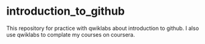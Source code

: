 # introduction_to_github
This repository for practice with qwiklabs about introduction to github. I also use qwiklabs to complate my courses on coursera.
